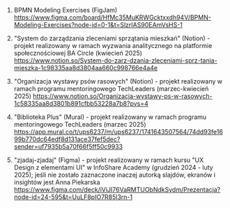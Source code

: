 1) BPMN Modeling Exercises (FigJam)
https://www.figma.com/board/HfMc35MuKRWGcktxxdh94V/BPMN-Modeling-Exercises?node-id=0-1&t=SlzrIAS90EAmVsHS-1

2) "System do zarządzania zleceniami sprzątania mieszkań" (Notion) - projekt realizowany w ramach wyzwania analitycznego na platformie społecznościowej BA Circle (kwiecień 2025)
https://www.notion.so/System-do-zarz-dzania-zleceniami-sprz-tania-mieszka-1c98335aa8d3804aa660c998766e4a4e

3) "Organizacja wystawy psów rasowych" (Notion) - projekt realizowany w ramach programu mentoringowego TechLeaders (marzec-kwiecień 2025)
https://www.notion.so/Organizacja-wystawy-ps-w-rasowych-1c58335aa8d3801b891cfbb53228a7b8?pvs=4

4) "Biblioteka Plus" (Mural) - projekt realizowany w ramach programu mentoringowego TechLeaders (marzec 2025)
https://app.mural.co/t/ups6237/m/ups6237/1741643507564/74dd93fe1699b770dc64edf8d131ace37fef5dec?sender=uf7935b5a70f66f5ff50c9933

5) "zjadaj-zjadaj" (Figma) - projekt realizowany w ramach kursu "UX Design z elementami UI" w InfoShare Academy (grudzień 2024 - luty 2025); jeśli nie zostało zaznaczone inaczej autorką slajdów, ekranów i insightów jest Anna Piekarska
https://www.figma.com/deck/iViJI76VaRMTUObNdkSydm/Prezentacja?node-id=24-595&t=UuLF8pIO7R85l3rn-1
